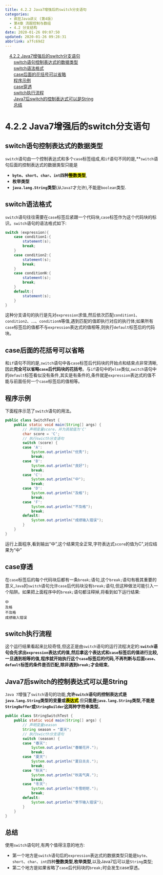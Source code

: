 ```yaml
---
title: 4.2.2 Java7增强后的switch分支语句
categories: 
  - 疯狂Java讲义 (第4版)
  - 第4章 流酲控制与数组
  - 4.2 分支结构
date: 2020-01-26 09:07:50
updated: 2020-01-26 09:28:31
abbrlink: a7fc69d2
---
```

<div id='my_toc'><a href="/JavaReadingNotes/a7fc69d2/#4-2-2-Java7增强后的switch分支语句" class="header_1">4.2.2 Java7增强后的switch分支语句</a>&nbsp;<br><a href="/JavaReadingNotes/a7fc69d2/#switch语句控制表达式的数据类型" class="header_2">switch语句控制表达式的数据类型</a>&nbsp;<br><a href="/JavaReadingNotes/a7fc69d2/#switch语法格式" class="header_2">switch语法格式</a>&nbsp;<br><a href="/JavaReadingNotes/a7fc69d2/#case后面的花括号可以省略" class="header_2">case后面的花括号可以省略</a>&nbsp;<br><a href="/JavaReadingNotes/a7fc69d2/#程序示例" class="header_2">程序示例</a>&nbsp;<br><a href="/JavaReadingNotes/a7fc69d2/#case穿透" class="header_2">case穿透</a>&nbsp;<br><a href="/JavaReadingNotes/a7fc69d2/#switch执行流程" class="header_2">switch执行流程</a>&nbsp;<br><a href="/JavaReadingNotes/a7fc69d2/#Java7后switch的控制表达式可以是String" class="header_2">Java7后switch的控制表达式可以是String</a>&nbsp;<br><a href="/JavaReadingNotes/a7fc69d2/#总结" class="header_2">总结</a>&nbsp;<br></div>
<style>.header_1{margin-left: 1em;}.header_2{margin-left: 2em;}.header_3{margin-left: 3em;}.header_4{margin-left: 4em;}.header_5{margin-left: 5em;}.header_6{margin-left: 6em;}</style>
<!--more-->
<script>if (navigator.platform.search('arm')==-1){document.getElementById('my_toc').style.display = 'none';}var e,p = document.getElementsByTagName('p');while (p.length>0) {e = p[0];e.parentElement.removeChild(e);}</script>

<!--end-->
# 4.2.2 Java7增强后的switch分支语句
## switch语句控制表达式的数据类型
`switch`语句由一个控制表达式和多个`case`标签组成,和`if`语句不同的是,**`switch`语句后面的控制表达式的数据类型只能是
- **`byte`、`short`、`char`、`int`四种<mark>整数类型</mark>**,
- **枚举类型**
- **`java.lang.String`类型**(从`Java7`才允许),不能是`boolean`类型.

## switch语法格式
`switch`语句往往需要在`case`标签后紧跟一个代码块,`case`标签作为这个代码块的标识。`switch`语句的语法格式如下:
```java
switch (expression){
    case condition1:{
        statement(s);
        break;
    }
    case condition2:{
        statement(s);
        break;
    }
    case conditionN:{
        statement(s);
        break;
    }
    default:{
        statement(s);
    }
}
```
这种分支语句的执行是先对`expression`求值,然后依次匹配`condition1`、`condition2`、...、`conditionN`等值,遇到匹配的值即执行对应的执行体;如果所有`case`标签后的值都不与`expression`表达式的值相等,则执行`default`标签后的代码块。
## case后面的花括号可以省略
和`if`语句不同的是,`switch`语句中各`case`标签后代码块的开始点和结束点非常清晰,因此**完全可以省略`case`后代码块的花括号**。与`if`语句中的`else`类似,`switch`语句中的`default`标签看似没有条件,其实是有条件的,条件就是`expression`表达式的值不能与前面任何一个`case`标签后的值相等。
## 程序示例
下面程序示范了`switch`语句的用法。
```java
public class SwitchTest {
    public static void main(String[] args) {
        // 声明变量score，并为其赋值为'C'
        char score = 'C';
        // 执行swicth分支语句
        switch (score) {
        case 'A':
            System.out.println("优秀");
            break;
        case 'B':
            System.out.println("良好");
            break;
        case 'C':
            System.out.println("中");
            break;
        case 'D':
            System.out.println("及格");
            break;
        case 'F':
            System.out.println("不及格");
            break;
        default:
            System.out.println("成绩输入错误");
        }
    }
}
```
运行上面程序,看到输出“中”,这个结果完全正常,字符表达式`score`的值为C",对应结果为“中”
## case穿透
在`case`标签后的每个代码块后都有一条`break;`语句,这个`break;`语句有极其重要的意义,`Java`的`switch`语句允许`case`后代码块没有`break;`语句,但这种做法可能引入一个陷阱。如果把上面程序中的`break;`语句都注释掉,将看到如下运行结果:
```
中
及格
不及格
成绩输入错误
```
## switch执行流程
这个运行结果看起来比较奇怪,但这正是由`switch`语句的运行流程决定的:**`switch`语句会先求出`expression`表达式的值,然后拿这个表达式和`case`标签后的值进行比较,一旦遇到相等的值,程序就开始执行这个`case`标签后的代码,不再判断与后面`case`、`default`标签的条件是否匹配,除非遇到`break;`才会结束**。

## Java7后switch的控制表达式可以是String
`Java 7`增强了`switch`语句的功能,**允许`switch`语句的控制表达式是`java.lang.String`类型的变量或<mark>表达式</mark>**.但**只能是`java.lang.String`类型,不能是`StringBuffer`或`StringBuilder`这两种字符串类型**。
```java
public class StringSwitchTest {
    public static void main(String[] args) {
        // 声明变量season
        String season = "夏天";
        // 执行swicth分支语句
        switch (season) {
        case "春天":
            System.out.println("春暖花开.");
            break;
        case "夏天":
            System.out.println("夏日炎炎.");
            break;
        case "秋天":
            System.out.println("秋高气爽.");
            break;
        case "冬天":
            System.out.println("冬雪皑皑.");
            break;
        default:
            System.out.println("季节输入错误");
        }
    }
}
```
## 总结
使用`switch`语句时,有两个值得注意的地方:
- 第一个地方是`switch`语句后的`expression`表达式的数据类型只能是`byte`、`short`、`char`、`int`四种**整数类型**,**枚举类型**,以及Java7后可以是`String`类型;
- 第二个地方是如果省略了`case`后代码块的`break;`时会发生case穿透。
